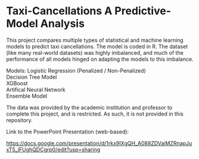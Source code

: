 # Taxi-Cancellations A Predictive-Model Analysis
This project compares multiple types of statistical and machine learning models to predict taxi cancellations. 
The model is coded in R. The dataset (like many real-world datasets) was highly imbalanced, and much of the performance of all models hinged on adapting the models to this imbalance.

Models:
  Logistic Regression (Penalized / Non-Penalized)\
  Decision Tree Model\
  XGBoost\
  Artifical Neural Network\
  Ensemble Model

  The data was provided by the academic institution and professor to complete this project, and is restricted. As such, it is not provided in this repository.


Link to the PowerPoint Presentation (web-based):

https://docs.google.com/presentation/d/1rkx9IXgQH_A088ZDVaiMZRnapJuxT5_iFUghQDCgrp0/edit?usp=sharing

